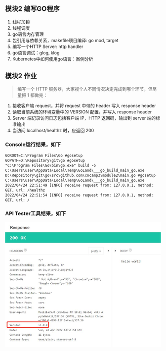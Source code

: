 ## 模块2 编写GO程序
1. 线程加锁
2. 线程调度
3. go语言内存管理
4. 包引用与依赖关系，makefile项目编译: go mod, target
5. 编写一个HTTP Server: http handler
6. go语言调试：glog, klog
7. Kubernetes中如何使用go语言：案例分析

## 模块2 作业
> 编写一个 HTTP 服务器，大家视个人不同情况决定完成到哪个环节，但尽量把 1 都做完：

1. 接收客户端 request，并将 request 中带的 header 写入 response header
2. 读取当前系统的环境变量中的 VERSION 配置，并写入 response header
3. Server 端记录访问日志包括客户端 IP，HTTP 返回码，输出到 server 端的标准输出
4. 当访问 localhost/healthz 时，应返回 200

### Console运行结果，如下
```
GOROOT=C:\Program Files\Go #gosetup
GOPATH=D:\Repository\git\go #gosetup
"C:\Program Files\Go\bin\go.exe" build -o C:\Users\user\AppData\Local\Temp\GoLand\___go_build_main_go.exe D:\Repository\git\go\src\github.com\cncamp3\module2\main.go #gosetup
C:\Users\user\AppData\Local\Temp\GoLand\___go_build_main_go.exe
2022/04/24 22:51:49 [INFO] receive request from: 127.0.0.1, method: GET, url: /healthz
2022/04/24 22:51:54 [INFO] receive request from: 127.0.0.1, method: GET, url: /
```

### API Tester工具结果，如下
![ATTACHMENT1](./attachment1.jpg)

